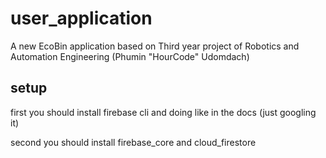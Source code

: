 # user_application

A new EcoBin application based on Third year project of Robotics and Automation Engineering (Phumin "HourCode" Udomdach)

## setup

first you should install firebase cli and doing like in the docs (just googling it)

second you should install firebase_core and cloud_firestore
